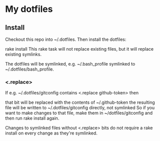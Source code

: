 # My dotfiles

## Install
Checkout this repo into ~/.dotfiles. Then install the dotfiles:

rake install
This rake task will not replace existing files, but it will replace existing symlinks.

The dotfiles will be symlinked, e.g. ~/.bash_profile symlinked to ~/.dotfiles/bash_profile.

### <.replace>

If e.g. ~/.dotfiles/gitconfig contains <.replace github-token> then

that bit will be replaced with the contents of ~/.github-token
the resulting file will be written to ~/.dotfiles/gitconfig directly, not symlinked
So if you want to make changes to that file, make them in ~/dotfiles/gitconfig and then run rake install again.

Changes to symlinked files without <.replace> bits do not require a rake install on every change as they're symlinked.